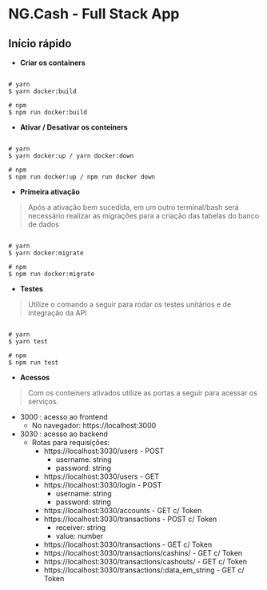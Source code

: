 # NG.Cash - Full Stack App

## Início rápido

- **Criar os containers**

```shell

# yarn
$ yarn docker:build

# npm
$ npm run docker:build

```

- **Ativar / Desativar os conteiners**


```shell

# yarn
$ yarn docker:up / yarn docker:down

# npm
$ npm run docker:up / npm run docker down

```

- **Primeira ativação**
> Após a ativação bem sucedida, em um outro terminal/bash será necessário realizar as migrações para a criação das tabelas do banco de dados

```shell

# yarn
$ yarn docker:migrate

# npm
$ npm run docker:migrate

```


- **Testes**
> Utilize o comando a seguir para rodar os testes unitários e de integração da API

```shell

# yarn
$ yarn test

# npm
$ npm run test

```

- **Acessos**
> Com os conteiners ativados utilize as portas a seguir para acessar os serviços.
- 3000 : acesso ao frontend
  - No navegador: https://localhost:3000
- 3030 : acesso ao backend
  - Rotas para requisições:
    - https://localhost:3030/users - POST 
      - username: string
      - password: string 
    - https://localhost:3030/users - GET  
    - https://localhost:3030/login - POST
      - username: string
      - password: string 
    - https://localhost:3030/accounts - GET c/ Token
    - https://localhost:3030/transactions - POST c/ Token
      - receiver: string
      - value: number
    - https://localhost:3030/transactions - GET c/ Token
    - https://localhost:3030/transactions/cashins/ - GET c/ Token
    - https://localhost:3030/transactions/cashouts/ - GET c/ Token
    - https://localhost:3030/transactions/:data_em_string  - GET c/ Token